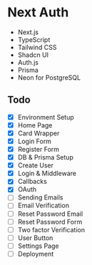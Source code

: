 # Next Auth

- Next.js
- TypeScript
- Tailwind CSS
- Shadcn UI
- Auth.js
- Prisma
- Neon for PostgreSQL

## Todo

- [x] Environment Setup
- [x] Home Page
- [x] Card Wrapper
- [x] Login Form
- [x] Register Form
- [x] DB & Prisma Setup
- [x] Create User
- [x] Login & Middleware
- [x] Callbacks
- [x] OAuth
- [ ] Sending Emails
- [ ] Email Verification
- [ ] Reset Password Email
- [ ] Reset Password Form
- [ ] Two factor Verification
- [ ] User Button
- [ ] Settings Page
- [ ] Deployment

